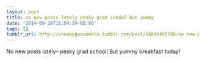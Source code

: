 ```yaml
---
layout: post
title: no new posts lately pesky grad school but yummy
date: '2014-09-28T11:54:39-05:00'
tags: []
tumblr_url: http://sneakyguacamole.tumblr.com/post/98646455785/no-new-posts-lately-pesky-grad-school-but-yummy
---
```

No new posts lately– pesky grad school! But yummy breakfast today!

